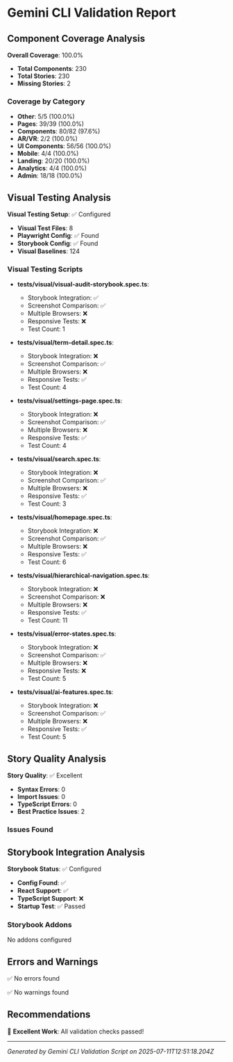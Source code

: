 # Gemini CLI Validation Report
## Component Coverage Analysis

**Overall Coverage**: 100.0%
- **Total Components**: 230
- **Total Stories**: 230
- **Missing Stories**: 2

### Coverage by Category
- **Other**: 5/5 (100.0%)
- **Pages**: 39/39 (100.0%)
- **Components**: 80/82 (97.6%)
- **AR/VR**: 2/2 (100.0%)
- **UI Components**: 56/56 (100.0%)
- **Mobile**: 4/4 (100.0%)
- **Landing**: 20/20 (100.0%)
- **Analytics**: 4/4 (100.0%)
- **Admin**: 18/18 (100.0%)

## Visual Testing Analysis

**Visual Testing Setup**: ✅ Configured
- **Visual Test Files**: 8
- **Playwright Config**: ✅ Found
- **Storybook Config**: ✅ Found
- **Visual Baselines**: 124

### Visual Testing Scripts

- **tests/visual/visual-audit-storybook.spec.ts**:
  - Storybook Integration: ✅
  - Screenshot Comparison: ✅
  - Multiple Browsers: ❌
  - Responsive Tests: ❌
  - Test Count: 1


- **tests/visual/term-detail.spec.ts**:
  - Storybook Integration: ❌
  - Screenshot Comparison: ✅
  - Multiple Browsers: ❌
  - Responsive Tests: ✅
  - Test Count: 4


- **tests/visual/settings-page.spec.ts**:
  - Storybook Integration: ❌
  - Screenshot Comparison: ✅
  - Multiple Browsers: ❌
  - Responsive Tests: ✅
  - Test Count: 4


- **tests/visual/search.spec.ts**:
  - Storybook Integration: ❌
  - Screenshot Comparison: ✅
  - Multiple Browsers: ❌
  - Responsive Tests: ✅
  - Test Count: 3


- **tests/visual/homepage.spec.ts**:
  - Storybook Integration: ❌
  - Screenshot Comparison: ✅
  - Multiple Browsers: ❌
  - Responsive Tests: ✅
  - Test Count: 6


- **tests/visual/hierarchical-navigation.spec.ts**:
  - Storybook Integration: ❌
  - Screenshot Comparison: ❌
  - Multiple Browsers: ❌
  - Responsive Tests: ✅
  - Test Count: 11


- **tests/visual/error-states.spec.ts**:
  - Storybook Integration: ❌
  - Screenshot Comparison: ✅
  - Multiple Browsers: ❌
  - Responsive Tests: ❌
  - Test Count: 5


- **tests/visual/ai-features.spec.ts**:
  - Storybook Integration: ❌
  - Screenshot Comparison: ✅
  - Multiple Browsers: ❌
  - Responsive Tests: ✅
  - Test Count: 5


## Story Quality Analysis

**Story Quality**: ✅ Excellent
- **Syntax Errors**: 0
- **Import Issues**: 0
- **TypeScript Errors**: 0
- **Best Practice Issues**: 2

### Issues Found




## Storybook Integration Analysis

**Storybook Status**: ✅ Configured
- **Config Found**: ✅
- **React Support**: ✅
- **TypeScript Support**: ❌
- **Startup Test**: ✅ Passed

### Storybook Addons
No addons configured

## Errors and Warnings

✅ No errors found

✅ No warnings found

## Recommendations

🎉 **Excellent Work**: All validation checks passed!

---
*Generated by Gemini CLI Validation Script on 2025-07-11T12:51:18.204Z*
